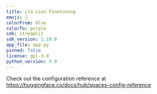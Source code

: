 ```yaml
---
title: Llm Lion Finetuning
emoji: 🐨
colorFrom: blue
colorTo: purple
sdk: streamlit
sdk_version: 1.19.0
app_file: app.py
pinned: false
license: gpl-3.0
python_version: 3.9
---
```


Check out the configuration reference at https://huggingface.co/docs/hub/spaces-config-reference
